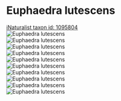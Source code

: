 
Euphaedra lutescens
===================
  
[iNaturalist taxon id: 1095804](https://www.inaturalist.org/taxa/1095804)  
![Euphaedra lutescens](https://inaturalist-open-data.s3.amazonaws.com/photos/57374181/medium.jpeg)  
![Euphaedra lutescens](https://inaturalist-open-data.s3.amazonaws.com/photos/57374186/medium.jpeg)  
![Euphaedra lutescens](https://inaturalist-open-data.s3.amazonaws.com/photos/57374191/medium.jpeg)  
![Euphaedra lutescens](https://inaturalist-open-data.s3.amazonaws.com/photos/57374196/medium.jpeg)  
![Euphaedra lutescens](https://inaturalist-open-data.s3.amazonaws.com/photos/57374209/medium.jpeg)  
![Euphaedra lutescens](https://inaturalist-open-data.s3.amazonaws.com/photos/57374120/medium.jpeg)  
![Euphaedra lutescens](https://inaturalist-open-data.s3.amazonaws.com/photos/57374175/medium.jpeg)  
![Euphaedra lutescens](https://inaturalist-open-data.s3.amazonaws.com/photos/57374147/medium.jpeg)  
![Euphaedra lutescens](https://inaturalist-open-data.s3.amazonaws.com/photos/57374157/medium.jpeg)  
![Euphaedra lutescens](https://inaturalist-open-data.s3.amazonaws.com/photos/57374164/medium.jpeg)